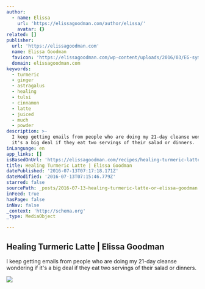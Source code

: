 ```yaml
---
author:
  - name: Elissa
    url: 'https://elissagoodman.com/author/elissa/'
    avatar: {}
related: []
publisher:
  url: 'https://elissagoodman.com'
  name: Elissa Goodman
  favicon: 'https://elissagoodman.com/wp-content/uploads/2016/03/EG-symbol.png'
  domain: elissagoodman.com
keywords:
  - turmeric
  - ginger
  - astragalus
  - healing
  - tulsi
  - cinnamon
  - latte
  - juiced
  - much
  - powder
description: >-
  I keep getting emails from people who are doing my 21-day cleanse wondering if
  it's a big deal if they eat two servings of their salad or dinners.
inLanguage: en
app_links: []
isBasedOnUrl: 'https://elissagoodman.com/recipes/healing-turmeric-latte/'
title: Healing Turmeric Latte | Elissa Goodman
datePublished: '2016-07-13T07:17:18.171Z'
dateModified: '2016-07-13T07:15:46.779Z'
starred: false
sourcePath: _posts/2016-07-13-healing-turmeric-latte-or-elissa-goodman.md
inFeed: true
hasPage: false
inNav: false
_context: 'http://schema.org'
_type: MediaObject

---
```

<article style=""><h1>Healing Turmeric Latte | Elissa Goodman</h1><p>I keep getting emails from people who are doing my 21-day cleanse wondering if it's a big deal if they eat two servings of their salad or dinners.</p><img src="https://elissagoodman.com/wp-content/uploads/2014/01/IMG_2507-660.jpg" /></article>